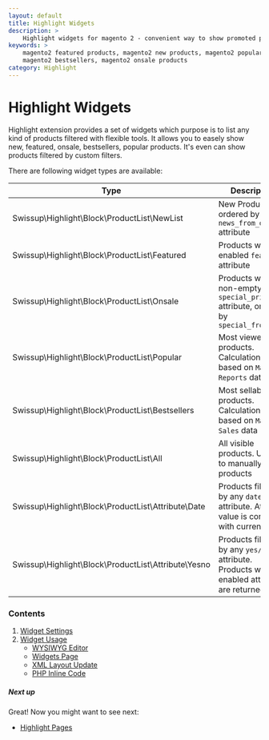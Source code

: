 ```yaml
---
layout: default
title: Highlight Widgets
description: >
    Highlight widgets for magento 2 - convenient way to show promoted products on your store
keywords: >
    magento2 featured products, magento2 new products, magento2 popular products,
    magento2 bestsellers, magento2 onsale products
category: Highlight
---
```


# Highlight Widgets

Highlight extension provides a set of widgets which purpose is to list any kind
of products filtered with flexible tools. It allows you to easely show new,
featured, onsale, bestsellers, popular products. It's even can show products 
filtered by custom filters.

There are following widget types are available:

Type                                                | Description
----------------------------------------------------|------------
Swissup\Highlight\Block\ProductList\NewList         | New Products, ordered by `news_from_date` attribute
Swissup\Highlight\Block\ProductList\Featured        | Products with enabled `featured` attribute
Swissup\Highlight\Block\ProductList\Onsale          | Products with non-empty `special_price` attribute, ordered by `special_from_date`
Swissup\Highlight\Block\ProductList\Popular         | Most viewed products. Calculation is based on `Magento Reports` data
Swissup\Highlight\Block\ProductList\Bestsellers     | Most sellable products. Calculation is based on `Magento Sales` data
Swissup\Highlight\Block\ProductList\All             | All visible products. Usefull to manually filter products
Swissup\Highlight\Block\ProductList\Attribute\Date  | Products filtered by any `date` attribute. Attribute value is compared with current date
Swissup\Highlight\Block\ProductList\Attribute\Yesno | Products filtered by any `yes/no` attribute. Products with enabled attribute are returned

### Contents

1. [Widget Settings](settings/)
2. [Widget Usage](usage/)
    - [WYSIWYG Editor](usage/#wysiwyg-editor)
    - [Widgets Page](usage/#widgets-page)
    - [XML Layout Update](usage/#xml-layout-update)
    - [PHP Inline Code](usage/#php-inline-code)

##### Next up

Great! Now you might want to see next: 

- [Highlight Pages](/m2/extensions/highlight/pages/)
